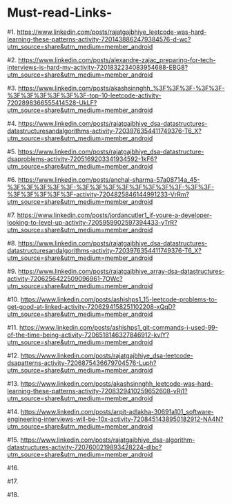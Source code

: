 # Must-read-Links-
#1. https://www.linkedin.com/posts/rajatgajbhiye_leetcode-was-hard-learning-these-patterns-activity-7201438862479384576-d-wc?utm_source=share&utm_medium=member_android

#2. https://www.linkedin.com/posts/alexandre-zajac_preparing-for-tech-interviews-is-hard-my-activity-7201832234083954688-EBG8?utm_source=share&utm_medium=member_android

#3. https://www.linkedin.com/posts/akashsinnghh_%3F%3F%3F-%3F%3F-%3F%3F%3F%3F%3F%3F-top-10-leetcode-activity-7202898366555414528-UkLF?utm_source=share&utm_medium=member_android

#4. https://www.linkedin.com/posts/rajatgajbhiye_dsa-datastructures-datastructuresandalgorithms-activity-7203976354411749376-T6_X?utm_source=share&utm_medium=member_android

#5. https://www.linkedin.com/posts/rajatgajbhiye_dsa-datastructure-dsaproblems-activity-7205169203341934592-1kF6?utm_source=share&utm_medium=member_android

#6. https://www.linkedin.com/posts/anchal-sharma-57a08714a_45-%3F%3F%3F%3F%3F-%3F%3F%3F%3F%3F%3F%3F%3F-%3F%3F-%3F%3F%3F%3F%3F-activity-7204825846144991233-VrRm?utm_source=share&utm_medium=member_android

#7. https://www.linkedin.com/posts/jordancutler1_if-youre-a-developer-looking-to-level-up-activity-7205959902597394433-yTrR?utm_source=share&utm_medium=member_android

#8. https://www.linkedin.com/posts/rajatgajbhiye_dsa-datastructures-datastructuresandalgorithms-activity-7203976354411749376-T6_X?utm_source=share&utm_medium=member_android

#9. https://www.linkedin.com/posts/rajatgajbhiye_array-dsa-datastructures-activity-7206256422509096961-7OWc?utm_source=share&utm_medium=member_android

#10. https://www.linkedin.com/posts/ashishps1_15-leetcode-problems-to-get-good-at-linked-activity-7206294158251102208-xQqD?utm_source=share&utm_medium=member_android

#11. https://www.linkedin.com/posts/ashishps1_git-commands-i-used-99-of-the-time-being-activity-7206518146327846912-kvlY?utm_source=share&utm_medium=member_android

#12. https://www.linkedin.com/posts/rajatgajbhiye_dsa-leetcode-dsapatterns-activity-7206875436679704576-Luph?utm_source=share&utm_medium=member_android

#13. https://www.linkedin.com/posts/akashsinnghh_leetcode-was-hard-learning-these-patterns-activity-7208329410259652608-vRj1?utm_source=share&utm_medium=member_android

#14. https://www.linkedin.com/posts/arpit-adlakha-30691a101_software-engineering-interviews-will-be-10x-activity-7208451438950182912-NA4N?utm_source=share&utm_medium=member_android

#15. https://www.linkedin.com/posts/rajatgajbhiye_dsa-algorithm-datastructures-activity-7207600219893428224-dlbc?utm_source=share&utm_medium=member_android

#16. 

#17.

#18. 
